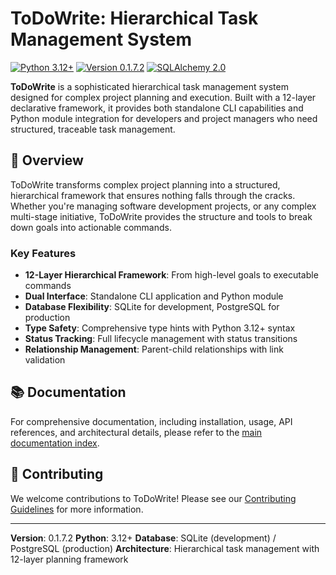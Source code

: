 # ToDoWrite: Hierarchical Task Management System

[![Python 3.12+](https://img.shields.io/badge/python-3.12+-blue.svg)](https://www.python.org/downloads/)
[![Version 0.1.7.2](https://img.shields.io/badge/version-0.1.7.2-green.svg)](https://github.com/dderyldowney/todowrite)
[![SQLAlchemy 2.0](https://img.shields.io/badge/SQLAlchemy-2.0-orange.svg)](https://www.sqlalchemy.org/)

**ToDoWrite** is a sophisticated hierarchical task management system designed for complex project planning and execution. Built with a 12-layer declarative framework, it provides both standalone CLI capabilities and Python module integration for developers and project managers who need structured, traceable task management.

## 🎯 Overview

ToDoWrite transforms complex project planning into a structured, hierarchical framework that ensures nothing falls through the cracks. Whether you're managing software development projects, or any complex multi-stage initiative, ToDoWrite provides the structure and tools to break down goals into actionable commands.

### Key Features

- **12-Layer Hierarchical Framework**: From high-level goals to executable commands
- **Dual Interface**: Standalone CLI application and Python module
- **Database Flexibility**: SQLite for development, PostgreSQL for production
- **Type Safety**: Comprehensive type hints with Python 3.12+ syntax
- **Status Tracking**: Full lifecycle management with status transitions
- **Relationship Management**: Parent-child relationships with link validation

## 📚 Documentation

For comprehensive documentation, including installation, usage, API references, and architectural details, please refer to the [main documentation index](docs/index.md).

## 🤝 Contributing

We welcome contributions to ToDoWrite! Please see our [Contributing Guidelines](CONTRIBUTING.md) for more information.

---

**Version**: 0.1.7.2
**Python**: 3.12+
**Database**: SQLite (development) / PostgreSQL (production)
**Architecture**: Hierarchical task management with 12-layer planning framework
